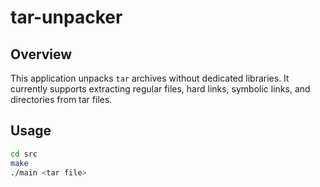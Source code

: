 # tar-unpacker

## Overview

This application unpacks `tar` archives without dedicated libraries. It currently supports extracting regular files, hard links, symbolic links, and directories from tar files.

## Usage

```sh
cd src
make
./main <tar file>
```
